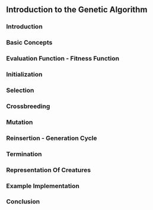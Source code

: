 ## Introduction to the Genetic Algorithm

### Introduction

### Basic Concepts

### Evaluation Function - Fitness Function

### Initialization

### Selection

### Crossbreeding

### Mutation

### Reinsertion - Generation Cycle

### Termination

### Representation Of Creatures

### Example Implementation

### Conclusion
